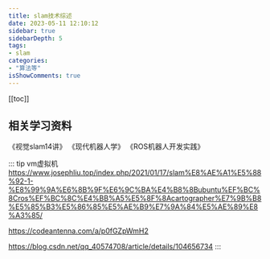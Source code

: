 ```yaml
---
title: slam技术综述
date: 2023-05-11 12:10:12
sidebar: true
sidebarDepth: 5
tags:
- slam
categories:
- "算法等"
isShowComments: true
---
```


[[toc]]



## 相关学习资料

《视觉slam14讲》
《现代机器人学》
《ROS机器人开发实践》

::: tip
vm虚拟机
https://www.josephliu.top/index.php/2021/01/17/slam%E8%AE%A1%E5%88%92-1-%E8%99%9A%E6%8B%9F%E6%9C%BA%E4%B8%8Bubuntu%EF%BC%8Cros%EF%BC%8C%E4%BB%A5%E5%8F%8Acartographer%E7%9B%B8%E5%85%B3%E5%86%85%E5%AE%B9%E7%9A%84%E5%AE%89%E8%A3%85/

https://codeantenna.com/a/p0fGZpWmH2

https://blog.csdn.net/qq_40574708/article/details/104656734
:::
